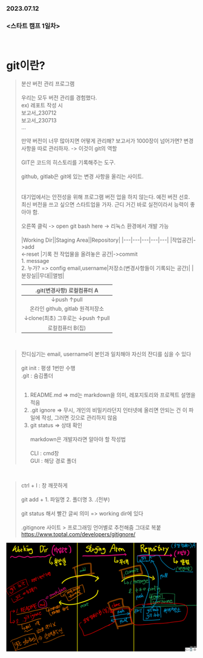 ### 2023.07.12  
### <스타트 캠프 1일차>  
​  
# git이란?
> 분산 버전 관리 프로그램  
​  
> 우리는 모두 버전 관리를 경험했다.  
> ex) 레포트 작성 시  
> 보고서_230712  
> 보고서_230713  
> ...  
​  
> 만약 버전이 너무 많아지면 어떻게 관리해?  보고서가 1000장이 넘어가면? 변경 사항을 따로 관리하자. -> 이것이 git의 역할  
​   
> GIT은 코드의 히스토리를 기록해주는 도구.   
​  
> github, gitlab은 git에 있는 변경 사항을 올리는 사이트.  
​  
​  
> 대기업에서는 안전성을 위해 프로그램 버전 업을 하지 않는다. 예전 버전 선호.  
> 최신 버전을 쓰고 싶으면 스타트업을 가자. 근디 거긴 바로 실전이라서 능력이 좋아야 함.  
​   
> 오른쪽 클릭 -> open git bash here -> 리눅스 환경에서 개발 가능  
​  
> |Working Dir||Staging Area||Repository|
> |---|---|---|---|---|
> |작업공간|->add <br> <-reset  |기록 전 작업물을 올려놓은 공간|->commit <br>1. message <br>2. 누가? => config email,username|저장소(변경사항들이 기록되는 공간)|
> |분장실||무대||앨범|  
>   
> |.git(변경사항)            로컬컴퓨터 A|
> |:---:|
> |↓push       ↑pull|
> |온라인 github, gitlab 원격저장소|
> |↓clone(최초) 그후로는 ↓push  ↑pull|
> |로컬컴퓨터 B(집) | 
​  
> 잔디심기는 email, username이 본인과 일치해야 자신의 잔디를 심을 수 있다  
​  
> git init : 평생 1번만 수행  
> .git : 숨김폴더  
​  
> 1. README.md => md는 markdown을 의미, 레포지토리와 프로젝트 설명을 적음  
> 2. .git ignore => 무시, 개인의 비밀키라던지 인터넷에 올리면 안되는 건 이 파일에 작성, 그러면 깃으로 관리하지 않음  
> 3. git status => 상태 확인  
​  
> markdown은 개발자라면 알아야 할 작성법  
​  
> CLI : cmd창  
> GUI : 해당 경로 폴더

​  
> ctrl + l : 창 깨끗하게  
​  
> git add + 1. 파일명 2. 폴더명 3. .(전부)  
​  
> git status 해서 빨간 글씨 의미 => working dir에 있다  
​  
> .gitignore 사이트 > 프로그래밍 언어별로 추천해줌 그대로 복붙  
> https://www.toptal.com/developers/gitignore/

![ex_screenshot](./images/image.png)
